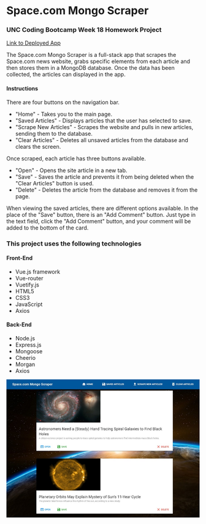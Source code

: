 # Space.com Mongo Scraper

### UNC Coding Bootcamp Week 18 Homework Project

[Link to Deployed App](https://arcane-garden-12409.herokuapp.com)

The Space.com Mongo Scraper is a full-stack app that scrapes the Space.com news website, grabs specific elements from each article and then stores them in a MongoDB database.  Once the data has been collected, the articles can displayed in the app.

#### Instructions

There are four buttons on the navigation bar.

* "Home" - Takes you to the main page.
* "Saved Articles" - Displays articles that the user has selected to save.
* "Scrape New Articles" - Scrapes the website and pulls in new articles, sending them to the database.
* "Clear Articles" - Deletes all unsaved articles from the database and clears the screen.

Once scraped, each article has three buttons available.

* "Open" - Opens the site article in a new tab.
* "Save" - Saves the article and prevents it from being deleted when the "Clear Articles" button is used.
* "Delete" - Deletes the article from the database and removes it from the page.

When viewing the saved articles, there are different options available.  In the place of the "Save" button, there is an "Add Comment" button.  Just type in the text field, click the "Add Comment" button, and your comment will be added to the bottom of the card.  

### This project uses the following technologies

#### Front-End
* Vue.js framework
* Vue-router
* Vuetify.js
* HTML5
* CSS3
* JavaScript
* Axios

#### Back-End
* Node.js
* Express.js
* Mongoose
* Cheerio
* Morgan
* Axios

![screenshot](https://github.com/bcoggins78/article-scrape/blob/master/client/src/assets/screenshot.jpg)
